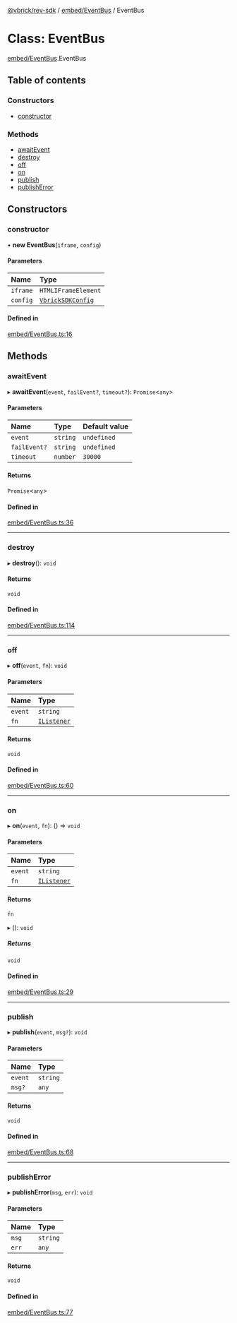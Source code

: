 [@vbrick/rev-sdk](../README.md) / [embed/EventBus](../modules/embed_EventBus.md) / EventBus

# Class: EventBus

[embed/EventBus](../modules/embed_EventBus.md).EventBus

## Table of contents

### Constructors

- [constructor](embed_EventBus.EventBus.md#constructor)

### Methods

- [awaitEvent](embed_EventBus.EventBus.md#awaitevent)
- [destroy](embed_EventBus.EventBus.md#destroy)
- [off](embed_EventBus.EventBus.md#off)
- [on](embed_EventBus.EventBus.md#on)
- [publish](embed_EventBus.EventBus.md#publish)
- [publishError](embed_EventBus.EventBus.md#publisherror)

## Constructors

### constructor

• **new EventBus**(`iframe`, `config`)

#### Parameters

| Name | Type |
| :------ | :------ |
| `iframe` | `HTMLIFrameElement` |
| `config` | [`VbrickSDKConfig`](../interfaces/VbrickSDK.VbrickSDKConfig.md) |

#### Defined in

[embed/EventBus.ts:16](https://github.com/vbrick/rev-sdk-js/blob/e20a0c7/src/embed/EventBus.ts#L16)

## Methods

### awaitEvent

▸ **awaitEvent**(`event`, `failEvent?`, `timeout?`): `Promise`<`any`\>

#### Parameters

| Name | Type | Default value |
| :------ | :------ | :------ |
| `event` | `string` | `undefined` |
| `failEvent?` | `string` | `undefined` |
| `timeout` | `number` | `30000` |

#### Returns

`Promise`<`any`\>

#### Defined in

[embed/EventBus.ts:36](https://github.com/vbrick/rev-sdk-js/blob/e20a0c7/src/embed/EventBus.ts#L36)

___

### destroy

▸ **destroy**(): `void`

#### Returns

`void`

#### Defined in

[embed/EventBus.ts:114](https://github.com/vbrick/rev-sdk-js/blob/e20a0c7/src/embed/EventBus.ts#L114)

___

### off

▸ **off**(`event`, `fn`): `void`

#### Parameters

| Name | Type |
| :------ | :------ |
| `event` | `string` |
| `fn` | [`IListener`](../interfaces/embed_EventBus.IListener.md) |

#### Returns

`void`

#### Defined in

[embed/EventBus.ts:60](https://github.com/vbrick/rev-sdk-js/blob/e20a0c7/src/embed/EventBus.ts#L60)

___

### on

▸ **on**(`event`, `fn`): () => `void`

#### Parameters

| Name | Type |
| :------ | :------ |
| `event` | `string` |
| `fn` | [`IListener`](../interfaces/embed_EventBus.IListener.md) |

#### Returns

`fn`

▸ (): `void`

##### Returns

`void`

#### Defined in

[embed/EventBus.ts:29](https://github.com/vbrick/rev-sdk-js/blob/e20a0c7/src/embed/EventBus.ts#L29)

___

### publish

▸ **publish**(`event`, `msg?`): `void`

#### Parameters

| Name | Type |
| :------ | :------ |
| `event` | `string` |
| `msg?` | `any` |

#### Returns

`void`

#### Defined in

[embed/EventBus.ts:68](https://github.com/vbrick/rev-sdk-js/blob/e20a0c7/src/embed/EventBus.ts#L68)

___

### publishError

▸ **publishError**(`msg`, `err`): `void`

#### Parameters

| Name | Type |
| :------ | :------ |
| `msg` | `string` |
| `err` | `any` |

#### Returns

`void`

#### Defined in

[embed/EventBus.ts:77](https://github.com/vbrick/rev-sdk-js/blob/e20a0c7/src/embed/EventBus.ts#L77)
